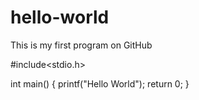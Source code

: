 # hello-world
This is my first program on GitHub

#include<stdio.h>

int main()
{
   printf("Hello World");
   return 0;
}
